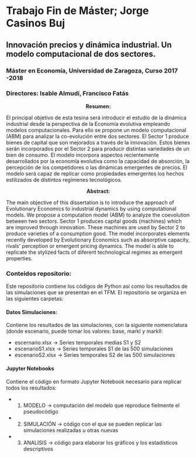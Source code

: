 # Trabajo Fin de Máster; Jorge Casinos Buj
## Innovación precios y dinámica industrial. Un modelo computacional de dos sectores.

### Máster en Economía, Universidad de Zaragoza, Curso 2017 -2018
### Directores: Isable Almudí, Francisco Fatás

<p align="center"> <b> Resumen:</b><br> </p>

El principal objetivo de esta tesina será introducir el estudio de la dinámica industrial desde la perspectiva de la Economía evolutiva empleando modelos computacionales. Para ello se propone un modelo computacional (ABM)
para analizar la co-evolución entre dos sectores. El Sector 1 produce bienes
de capital que son mejorados a través de la innovación. Estos bienes serán
incorporados por el Sector 2 para producir distintas variedades de un bien
de consumo. El modelo incorpora aspectos recientemente desarrollados por
la economía evolutiva como la capacidad de absorción, la percepción de los
competidores o las dinámicas emergentes de precios. El modelo será capaz
de replicar como propiedades emergentes los hechos estilizados de distintos
regímenes tecnológicos.

<p align="center"> <b> Abstract:</b><br> </p>

The main objective of this dissertation is to introduce the approach of Evolutionary Economics to industrial dynamics by using computational models.
We propose a computation model (ABM) to analyze the coevolution between
two sectors. Sector 1 produces capital goods (machines) which are improved
through innovation. These machines are used by Sector 2 to produce varieties
of a consumption good. The model incorporates elements recently developed
by Evolutionary Economics such as absorptive capacity, rivals' perception or
emergent pricing dynamics. The model is able to replicate the stylized facts
of diferent technological regimes as emergent properties.


### Conteidos repositorio:

Este repositorio contiene los códigos de Python así como los resultados de las simulaciones que se presentan en el TFM. El repositorio se organiza en las siguientes carpetas:

#### Datos Simulaciones: 

Contiene los resultados de las simulaciones, con la siguiente nomenclatura (donde escenario, puede tomar los valores: base,    markI y markII:
  
   - escernario.xlsx &rarr; Series temporales medias S1 y S2 
   - escenarioS1.xlsx &rarr; Series temporales S1 de las 500 simulaciones
   - escenarioS2.xlsx &rarr; Series temporales S2 de las 500 simulaciones
   
#### Jupyter Notebooks

Contiene el código en formato Jupyter Notebook necesario para replicar todos los resultados:

  - 01. MODELO &rarr; computación del modelo que reproduce fielmente el pseudocódigo
  - 02. SIMULACIÓN &rarr; código con el que se pueden replicar las simulaciones realizadas u otras nuevas
  - 03. ANALISIS &rarr; código para elaborar los gráficos y los estadísticos descriptivos
  
